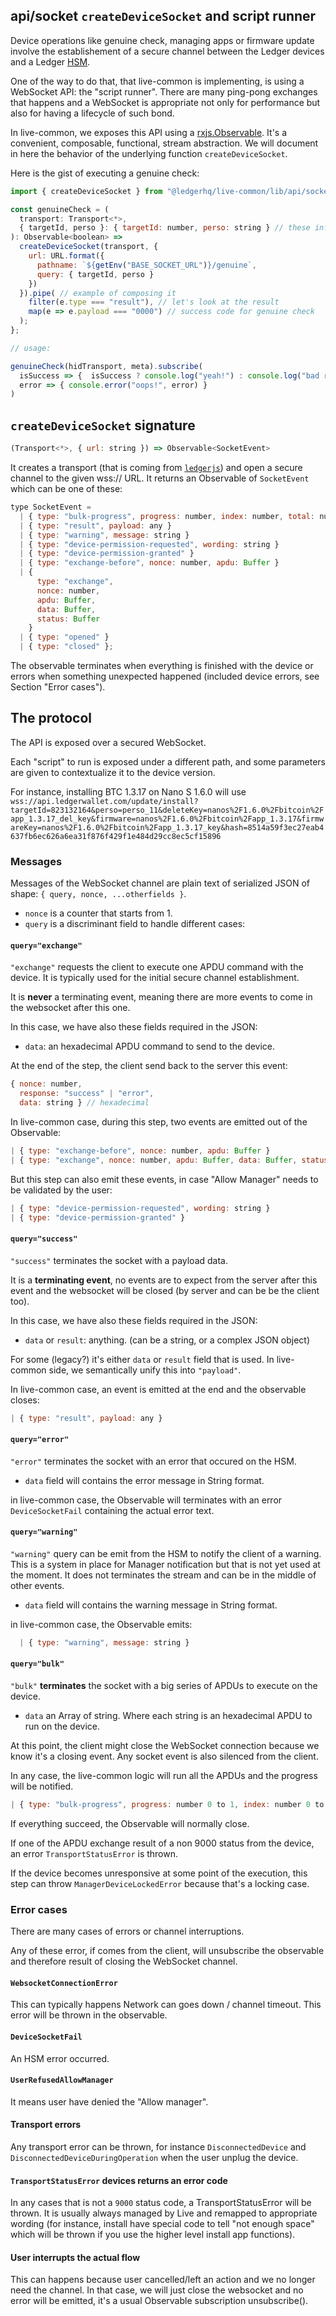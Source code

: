 ## api/socket `createDeviceSocket` and script runner

Device operations like genuine check, managing apps or firmware update involve the establishement of a secure channel between the Ledger devices and a Ledger [HSM](https://en.wikipedia.org/wiki/Hardware_security_module).

One of the way to do that, that live-common is implementing, is using a WebSocket API: the "script runner". There are many ping-pong exchanges that happens and a WebSocket is appropriate not only for performance but also for having a lifecycle of such bond.

In live-common, we exposes this API using a [rxjs.Observable](https://github.com/ReactiveX/rxjs). It's a convenient, composable, functional, stream abstraction. We will document in here the behavior of the underlying function `createDeviceSocket`.

Here is the gist of executing a genuine check:

```js
import { createDeviceSocket } from "@ledgerhq/live-common/lib/api/socket";

const genuineCheck = (
  transport: Transport<*>,
  { targetId, perso }: { targetId: number, perso: string } // these info are returned in getDeviceInfo
): Observable<boolean> =>
  createDeviceSocket(transport, {
    url: URL.format({
      pathname: `${getEnv("BASE_SOCKET_URL")}/genuine`,
      query: { targetId, perso }
    })
  }).pipe( // example of composing it
    filter(e.type === "result"), // let's look at the result
    map(e => e.payload === "0000") // success code for genuine check
  );
};

// usage:

genuineCheck(hidTransport, meta).subscribe(
  isSuccess => {  isSuccess ? console.log("yeah!") : console.log("bad result") },
  error => { console.error("oops!", error) }
)
```

## `createDeviceSocket` signature

```js
(Transport<*>, { url: string }) => Observable<SocketEvent>
```

It creates a transport (that is coming from [`ledgerjs`](https://github.com/ledgerhq/ledgerjs)) and open a secure channel to the given wss:// URL. It returns an Observable of `SocketEvent` which can be one of these:

```js
type SocketEvent =
  | { type: "bulk-progress", progress: number, index: number, total: number }
  | { type: "result", payload: any }
  | { type: "warning", message: string }
  | { type: "device-permission-requested", wording: string }
  | { type: "device-permission-granted" }
  | { type: "exchange-before", nonce: number, apdu: Buffer }
  | {
      type: "exchange",
      nonce: number,
      apdu: Buffer,
      data: Buffer,
      status: Buffer
    }
  | { type: "opened" }
  | { type: "closed" };
```

The observable terminates when everything is finished with the device or errors when something unexpected happened (included device errors, see Section "Error cases").

## The protocol

The API is exposed over a secured WebSocket.

Each "script" to run is exposed under a different path, and some parameters are given to contextualize it to the device version.

For instance, installing BTC 1.3.17 on Nano S 1.6.0 will use `wss://api.ledgerwallet.com/update/install?targetId=823132164&perso=perso_11&deleteKey=nanos%2F1.6.0%2Fbitcoin%2Fapp_1.3.17_del_key&firmware=nanos%2F1.6.0%2Fbitcoin%2Fapp_1.3.17&firmwareKey=nanos%2F1.6.0%2Fbitcoin%2Fapp_1.3.17_key&hash=8514a59f3ec27eab4637fb6ec626a6ea31f876f429f1e484d29cc8ec5cf15896`

### Messages

Messages of the WebSocket channel are plain text of serialized JSON of shape: `{ query, nonce, ...otherfields }`.

- `nonce` is a counter that starts from 1.
- `query` is a discriminant field to handle different cases:

#### `query="exchange"`

`"exchange"` requests the client to execute one APDU command with the device. It is typically used for the initial secure channel establishment.

It is **never** a terminating event, meaning there are more events to come in the websocket after this one.

In this case, we have also these fields required in the JSON:

- `data`: an hexadecimal APDU command to send to the device.

At the end of the step, the client send back to the server this event:

```js
{ nonce: number,
  response: "success" | "error",
  data: string } // hexadecimal
```

In live-common case, during this step, two events are emitted out of the Observable:

```js
| { type: "exchange-before", nonce: number, apdu: Buffer }
| { type: "exchange", nonce: number, apdu: Buffer, data: Buffer, status: Buffer }
```

But this step can also emit these events, in case "Allow Manager" needs to be validated by the user:

```js
| { type: "device-permission-requested", wording: string }
| { type: "device-permission-granted" }
```

#### `query="success"`

`"success"` terminates the socket with a payload data.

It is a **terminating event**, no events are to expect from the server after this event and the websocket will be closed (by server and can be be the client too).

In this case, we have also these fields required in the JSON:

- `data` or `result`: anything. (can be a string, or a complex JSON object)

For some (legacy?) it's either `data` or `result` field that is used. In live-common side, we semantically unify this into `"payload"`.

In live-common case, an event is emitted at the end and the observable closes:

```js
| { type: "result", payload: any }
```

#### `query="error"`

`"error"` terminates the socket with an error that occured on the HSM.

- `data` field will contains the error message in String format.

in live-common case, the Observable will terminates with an error `DeviceSocketFail` containing the actual error text.

#### `query="warning"`

`"warning"` query can be emit from the HSM to notify the client of a warning. This is a system in place for Manager notification but that is not yet used at the moment. It does not terminates the stream and can be in the middle of other events.

- `data` field will contains the warning message in String format.

in live-common case, the Observable emits:

```js
  | { type: "warning", message: string }
```

#### `query="bulk"`

`"bulk"` **terminates** the socket with a big series of APDUs to execute on the device.

- `data` an Array of string. Where each string is an hexadecimal APDU to run on the device.

At this point, the client might close the WebSocket connection because we know it's a closing event. Any socket event is also silenced from the client.

In any case, the live-common logic will run all the APDUs and the progress will be notified.

```js
| { type: "bulk-progress", progress: number 0 to 1, index: number 0 to N, total: number N }
```

If everything succeed, the Observable will normally close.

If one of the APDU exchange result of a non 9000 status from the device, an error `TransportStatusError` is thrown.

If the device becomes unresponsive at some point of the execution, this step can throw `ManagerDeviceLockedError` because that's a locking case.

### Error cases

There are many cases of errors or channel interruptions.

Any of these error, if comes from the client, will unsubscribe the observable and therefore result of closing the WebSocket channel.

#### `WebsocketConnectionError`

This can typically happens Network can goes down / channel timeout. This error will be thrown in the observable.

#### `DeviceSocketFail`

An HSM error occurred.

#### `UserRefusedAllowManager`

It means user have denied the "Allow manager".

#### Transport errors

Any transport error can be thrown, for instance `DisconnectedDevice` and `DisconnectedDeviceDuringOperation` when the user unplug the device.

#### `TransportStatusError` devices returns an error code

In any cases that is not a `9000` status code, a TransportStatusError will be thrown. It is usually always managed by Live and remapped to appropriate wording (for instance, install have special code to tell "not enough space" which will be thrown if you use the higher level install app functions).

#### User interrupts the actual flow

This can happens because user cancelled/left an action and we no longer need the channel. In that case, we will just close the websocket and no error will be emitted, it's a usual Observable subscription unsubscribe().
